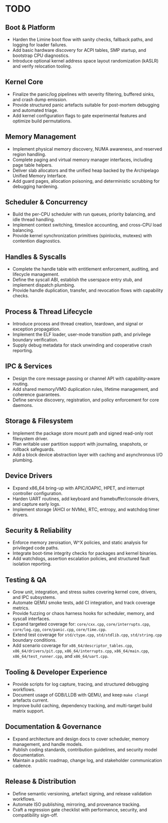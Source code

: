 # TODO

## Boot & Platform
- Harden the Limine boot flow with sanity checks, fallback paths, and logging for loader failures.
- Add basic hardware discovery for ACPI tables, SMP startup, and bootstrap CPU diagnostics.
- Introduce optional kernel address space layout randomization (kASLR) and verify relocation tooling.

## Kernel Core
- Finalize the panic/log pipelines with severity filtering, buffered sinks, and crash dump emission.
- Provide structured panic artefacts suitable for post-mortem debugging and automated triage.
- Add kernel configuration flags to gate experimental features and optimize build permutations.

## Memory Management
- Implement physical memory discovery, NUMA awareness, and reserved region handling.
- Complete paging and virtual memory manager interfaces, including page table helpers.
- Deliver slab allocators and the unified heap backed by the Archipelago Unified Memory Interface.
- Add guard pages, allocation poisoning, and deterministic scrubbing for debugging hardening.

## Scheduler & Concurrency
- Build the per-CPU scheduler with run queues, priority balancing, and idle thread handling.
- Implement context switching, timeslice accounting, and cross-CPU load balancing.
- Provide kernel synchronization primitives (spinlocks, mutexes) with contention diagnostics.

## Handles & Syscalls
- Complete the handle table with entitlement enforcement, auditing, and lifecycle management.
- Define the syscall ABI, establish the userspace entry stub, and implement dispatch plumbing.
- Provide handle duplication, transfer, and revocation flows with capability checks.

## Process & Thread Lifecycle
- Introduce process and thread creation, teardown, and signal or exception propagation.
- Implement the ELF loader, user-mode transition path, and privilege boundary verification.
- Supply debug metadata for stack unwinding and cooperative crash reporting.

## IPC & Services
- Design the core message passing or channel API with capability-aware routing.
- Add shared memory/VMO duplication rules, lifetime management, and coherence guarantees.
- Define service discovery, registration, and policy enforcement for core daemons.

## Storage & Filesystem
- Implement the package store mount path and signed read-only root filesystem driver.
- Plan writable user partition support with journaling, snapshots, or rollback safeguards.
- Add a block device abstraction layer with caching and asynchronous I/O plumbing.

## Device Drivers
- Expand x86_64 bring-up with APIC/IOAPIC, HPET, and interrupt controller configuration.
- Harden UART routines, add keyboard and framebuffer/console drivers, and capture early logs.
- Implement storage (AHCI or NVMe), RTC, entropy, and watchdog timer drivers.

## Security & Reliability
- Enforce memory zeroisation, W^X policies, and static analysis for privileged code paths.
- Integrate boot-time integrity checks for packages and kernel binaries.
- Add watchdogs, assertion escalation policies, and structured fault isolation reporting.

## Testing & QA
- Grow unit, integration, and stress suites covering kernel core, drivers, and IPC subsystems.
- Automate QEMU smoke tests, add CI integration, and track coverage metrics.
- Provide fuzzing or chaos harness hooks for scheduler, memory, and syscall interfaces.
- Expand targeted coverage for: `core/cxx.cpp`, `core/interrupts.cpp`, `core/log.cpp`, `core/panic.cpp`, `core/time.cpp`.
- Extend test coverage for `std/ctype.cpp`, `std/stdlib.cpp`, `std/string.cpp` boundary conditions.
- Add scenario coverage for `x86_64/descriptor_tables.cpp`, `x86_64/drivers/pit.cpp`, `x86_64/interrupts.cpp`, `x86_64/main.cpp`, `x86_64/test_runner.cpp`, and `x86_64/uart.cpp`.

## Tooling & Developer Experience
- Provide scripts for log capture, tracing, and structured debugging workflows.
- Document usage of GDB/LLDB with QEMU, and keep `make clangd` artefacts current.
- Improve build caching, dependency tracking, and multi-target build matrix support.

## Documentation & Governance
- Expand architecture and design docs to cover scheduler, memory management, and handle models.
- Publish coding standards, contribution guidelines, and security model documentation.
- Maintain a public roadmap, change log, and stakeholder communication cadence.

## Release & Distribution
- Define semantic versioning, artefact signing, and release validation workflows.
- Automate ISO publishing, mirroring, and provenance tracking.
- Craft a regression gate checklist with performance, security, and compatibility sign-off.

